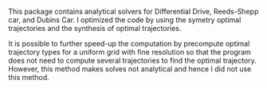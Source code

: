 
This package contains analytical solvers for Differential Drive, Reeds-Shepp car, and Dubins Car.
I optimized the code by using the symetry optimal trajectories and the synthesis of optimal trajectories.

It is possible to further speed-up the computation by precompute optimal trajectory types for a uniform grid with fine resolution so that the program does not need to compute several trajectories to find the optimal trajectory.
However, this method makes solves not analytical and hence I did not use this method.
